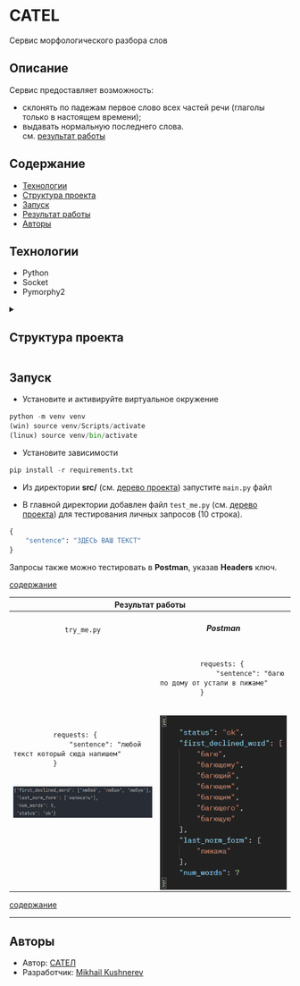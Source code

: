 # CATEL

Сервис морфологического разбора слов

## Описание

Сервис предоставляет возможность: 
- склонять по падежам первое слово всех частей речи (глаголы только в настоящем времени);
- выдавать нормальную последнего слова.  
см. <a href="#table">результат работы</a>

## Содержание

- [Технологии](#технологии)
- <a href="#structure">Структура проекта</a>
- [Запуск](#запуск)
- <a href="#table">Результат работы</a>
- [Авторы](#авторы)

## Технологии

- Python
- Socket
- Pymorphy2

<details>
  <summary>
    <h2 id="structure">Структура проекта</h2>
  </summary>

```python
CATEL:.
|   .gitignore
|   constant.py  <-- Значения по умолчанию
|   LICENSE
|   README.md
|   try_me.py  <-- Тестирование собственных запросов
|           
+---handler
|   |   view.py  <-- Обработчик запроса
|   |   __init__.py
|           
+---server
|   |   connect.py  <-- Запуск сервера
|   |   __init__.py
|           
+---service
|   |   exceptions.py  <-- Кастомные исключения
|   |   log.py  <-- Логгер
|   |   utils.py  <-- Проверка запроса
|   |   __init__.py
|           
+---src
|   |   main.py  <-- Точка входа
|   |   __init__.py
|       
+---tests
|   |   test_ziax.py
|   |   __init__.py

```
</details>

## Запуск

- Установите и активируйте виртуальное окружение
```python
python -m venv venv
(win) source venv/Scripts/activate
(linux) source venv/bin/activate
```

- Установите зависимости

```python
pip install -r requirements.txt
```

- Из директории **src/** (см. <a href="#structure">дерево проекта</a>) запустите `main.py` файл

- В главной директории добавлен файл `test_me.py` (см. <a href="#structure">дерево проекта</a>) для тестирования личных запросов (10 строка).  
```python
{
    "sentence": "ЗДЕСЬ ВАШ ТЕКСТ"
}
```
Запросы также можно тестировать в **Postman**, указав **Headers** ключ.

[содержание](#содержание)



<table
  id="table"
  align="center"
>
  <thaed>
    <tr>
      <th colspan="2">
        Результат работы
      </th>
    </tr>
  </thaed>
  <tbody>
    <tr>
      <td align="center">
        <code>try_me.py</code>
      </td>
      <td align="center">
        <h5>Postman</h5>
      </td>
    </tr>
      <td>
        <code >
          requests: {
              "sentence": "любой текст который сюда напишем"
          }
        </code>
        <br><br>
        <img
          src="https://raw.githubusercontent.com/Mikhail-Kushnerev/image/main/CATEL/try_me.png"
        >
      </td>
      <td>
        <code>
          requests: {
              "sentence": "багю по дому от устали в пижаме"
          }
        </code>
        <br><br>
        <img
          align="center"
          src="https://raw.githubusercontent.com/Mikhail-Kushnerev/image/main/CATEL/postman.png"
        >
      </td>
    <tr>
    </tr>
  </tbody>
</table>

[содержание](#содержание)
____
## Авторы

- Автор: [САТЕЛ](https://satel.org/)
- Разработчик: [Mikhail Kushnerev](https://github.com/Mikhail-Kushnerev)